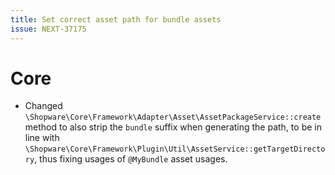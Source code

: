 ```yaml
---
title: Set correct asset path for bundle assets
issue: NEXT-37175
---
```

# Core
* Changed `\Shopware\Core\Framework\Adapter\Asset\AssetPackageService::create` method to also strip the `bundle` suffix when generating the path, to be in line with `\Shopware\Core\Framework\Plugin\Util\AssetService::getTargetDirectory`, thus fixing usages of `@MyBundle` asset usages.
